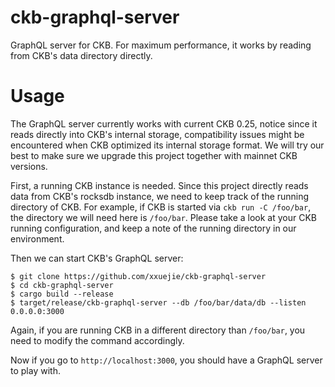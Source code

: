 # ckb-graphql-server

GraphQL server for CKB. For maximum performance, it works by reading from CKB's data directory directly.

# Usage

The GraphQL server currently works with current CKB 0.25, notice since it reads directly into CKB's internal storage, compatibility issues might be encountered when CKB optimized its internal storage format. We will try our best to make sure we upgrade this project together with mainnet CKB versions.

First, a running CKB instance is needed. Since this project directly reads data from CKB's rocksdb instance, we need to keep track of the running directory of CKB. For example, if CKB is started via `ckb run -C /foo/bar`, the directory we will need here is `/foo/bar`. Please take a look at your CKB running configuration, and keep a note of the running directory in our environment.

Then we can start CKB's GraphQL server:

```
$ git clone https://github.com/xxuejie/ckb-graphql-server
$ cd ckb-graphql-server
$ cargo build --release
$ target/release/ckb-graphql-server --db /foo/bar/data/db --listen 0.0.0.0:3000
```

Again, if you are running CKB in a different directory than `/foo/bar`, you need to modify the command accordingly.

Now if you go to `http://localhost:3000`, you should have a GraphQL server to play with.

